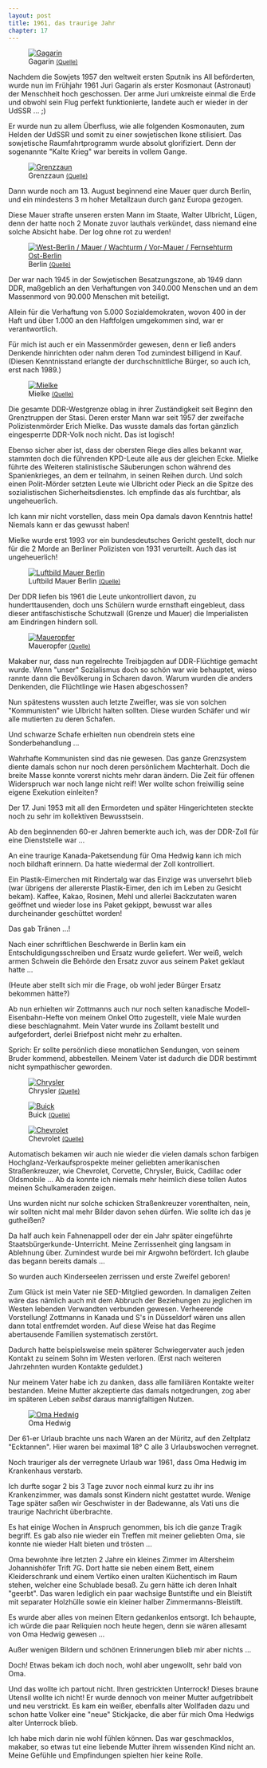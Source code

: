 ```yaml
---
layout: post
title: 1961, das traurige Jahr
chapter: 17
---
```




<figure class="left"><a href="/bilder/047.jpg" title="Klicken f&uuml;r Grossansicht" rel="facebox"><img title="Gagarin" src="/bilder/thumb-047.png"></a><figcaption>Gagarin <small><a href="http://be.wikipedia.org/wiki/%D0%92%D1%8B%D1%8F%D0%B2%D0%B0:Yuri_Gagarin_con_traje_espacial.jpg#file">(Quelle)</a></small></figcaption></figure>
 Nachdem die Sowjets 1957 den weltweit ersten Sputnik ins All
beförderten, wurde nun im Frühjahr 1961 Juri Gagarin als erster Kosmonaut
(Astronaut) der Menschheit hoch geschossen. Der arme Juri umkreiste einmal die
Erde und obwohl sein Flug perfekt funktionierte, landete auch er wieder in der
UdSSR … ;)

Er wurde nun zu allem Überfluss, wie alle folgenden Kosmonauten, zum Helden
der UdSSR und somit zu einer sowjetischen Ikone stilisiert. Das sowjetische
Raumfahrtprogramm wurde absolut glorifiziert. Denn der sogenannte "Kalte
Krieg" war bereits in vollem Gange.

<figure class="right"><a href="/bilder/049.jpg" title="Klicken f&uuml;r Grossansicht" rel="facebox"><img title="Grenzzaun" src="/bilder/thumb-049.png"></a><figcaption>Grenzzaun <small><a href="http://commons.wikimedia.org/wiki/File:Elektrifizierter_Zaun_-_geo-en.hlipp.de_-_13687.jpg?uselang=de">(Quelle)</a></small></figcaption></figure>

Dann wurde noch am 13. August beginnend eine Mauer quer durch Berlin, und ein
mindestens 3 m hoher Metallzaun durch ganz Europa gezogen.

Diese Mauer strafte unseren ersten Mann im Staate, Walter Ulbricht, Lügen, denn
der hatte noch 2 Monate zuvor lauthals verkündet, dass niemand eine solche
Absicht habe. Der log ohne rot zu werden!

<figure class="left"><a href="/bilder/048.jpg" title="Klicken f&uuml;r Grossansicht" rel="facebox"><img title="West-Berlin / Mauer / Wachturm / Vor-Mauer / Fernsehturm Ost-Berlin" src="/bilder/thumb-048.png"></a><figcaption>Berlin <small><a href="http://de.wikipedia.org/w/index.php?title=Datei:Bundesarchiv_Bild_175-V00-02081,_Berlin,_Brandenburger_Tor,_Luftbild.jpg&amp;filetimestamp=20091127202603#file">(Quelle)</a></small></figcaption></figure>

Der war nach 1945 in der Sowjetischen Besatzungszone, ab 1949 dann DDR,
maßgeblich an den Verhaftungen von 340.000 Menschen und an dem Massenmord von
90.000 Menschen mit beteiligt.

Allein für die Verhaftung von 5.000 Sozialdemokraten, wovon 400 in der Haft
und über 1.000 an den Haftfolgen umgekommen sind, war er verantwortlich.

Für mich ist auch er ein Massenmörder gewesen, denn er ließ anders Denkende
hinrichten oder nahm deren Tod zumindest billigend in Kauf. (Diesen
Kenntnisstand erlangte der durchschnittliche Bürger, so auch ich, erst nach
1989.)

<figure class="right"><a href="/bilder/050.jpg" title="Klicken f&uuml;r Grossansicht" rel="facebox"><img title="Mielke" src="/bilder/thumb-050.png"></a><figcaption>Mielke <small><a href="http://commons.wikimedia.org/wiki/File:Bundesarchiv_Bild_183-1985-0206-042,_Berlin,_Erich_Mielke_spricht_zum_Jahrestag_des_MfS.jpg?uselang=de">(Quelle)</a></small></figcaption></figure>
 Die gesamte DDR-Westgrenze oblag in ihrer Zuständigkeit seit
Beginn den Grenztruppen der Stasi. Deren erster Mann war seit 1957 der
zweifache Polizistenmörder Erich Mielke. Das wusste damals das fortan gänzlich
eingesperrte DDR-Volk noch nicht. Das ist logisch!

Ebenso sicher aber ist, dass der obersten Riege dies alles bekannt war,
stammten doch die führenden KPD-Leute alle aus der gleichen Ecke. Mielke
führte des Weiteren stalinistische Säuberungen schon während des
Spanienkrieges, an dem er teilnahm, in seinen Reihen durch. Und solch einen
Polit-Mörder setzten Leute wie Ulbricht oder Pieck an die Spitze des
sozialistischen Sicherheitsdienstes. Ich empfinde das als furchtbar, als
ungeheuerlich.

Ich kann mir nicht vorstellen, dass mein Opa damals davon Kenntnis
hatte! Niemals kann er das gewusst haben!

Mielke wurde erst 1993 vor ein bundesdeutsches Gericht gestellt, doch nur für
die 2 Morde an Berliner Polizisten von 1931 verurteilt. Auch das ist
ungeheuerlich!

<figure class="left"><a href="/bilder/051.jpg" title="Klicken f&uuml;r Grossansicht" rel="facebox"><img title="Luftbild Mauer Berlin" src="/bilder/thumb-051.png"></a><figcaption>Luftbild Mauer Berlin <small><a href="http://commons.wikimedia.org/wiki/File:Aerial_view_of_the_Berlin_Wall.jpg?uselang=de#file">(Quelle)</a></small></figcaption></figure>
 Der DDR liefen bis 1961 die Leute unkontrolliert davon, zu
hunderttausenden, doch uns Schülern wurde ernsthaft eingebleut, dass dieser
antifaschistische Schutzwall (Grenze und Mauer) die Imperialisten am
Eindringen hindern soll.

<figure class="right"><a href="/bilder/052.jpg" title="Klicken f&uuml;r Grossansicht" rel="facebox"><img title="Maueropfer" src="/bilder/thumb-052.png"></a><figcaption>Maueropfer <small><a href="http://de.wikipedia.org/w/index.php?title=Datei:2010-03-20-mauer-berlin-by-RalfR-09.jpg&amp;filetimestamp=20100322131847#file">(Quelle)</a></small></figcaption></figure>
 Makaber nur, dass nun regelrechte Treibjagden auf DDR-Flüchtige
gemacht wurde. Wenn "unser" Sozialismus doch so schön war wie behauptet, wieso
rannte dann die Bevölkerung in Scharen davon. Warum wurden die anders
Denkenden, die Flüchtlinge wie Hasen abgeschossen?

Nun spätestens wussten auch letzte Zweifler, was sie von solchen "Kommunisten"
wie Ulbricht halten sollten. Diese wurden Schäfer und wir alle mutierten zu
deren Schafen.

Und schwarze Schafe erhielten nun obendrein stets eine Sonderbehandlung …

Wahrhafte Kommunisten sind das nie gewesen. Das ganze Grenzsystem diente
damals schon nur noch deren persönlichem Machterhalt. Doch die breite Masse
konnte vorerst nichts mehr daran ändern. Die Zeit für offenen Widerspruch war
noch lange nicht reif!  Wer wollte schon freiwillig seine eigene Exekution
einleiten?

Der 17. Juni 1953 mit all den Ermordeten und später Hingerichteten steckte
noch zu sehr im kollektiven Bewusstsein.

Ab den beginnenden 60-er Jahren bemerkte auch ich, was der DDR-Zoll für eine
Dienststelle war …

An eine traurige Kanada-Paketsendung für Oma Hedwig kann ich mich noch
bildhaft erinnern. Da hatte wiedermal der Zoll kontrolliert.

Ein Plastik-Eimerchen mit Rindertalg war das Einzige was unversehrt blieb (war
übrigens der allererste Plastik-Eimer, den ich im Leben zu Gesicht bekam).
Kaffee, Kakao, Rosinen, Mehl und allerlei Backzutaten waren geöffnet und
wieder lose ins Paket gekippt, bewusst war alles durcheinander geschüttet
worden!

Das gab Tränen …!

Nach einer schriftlichen Beschwerde in Berlin kam ein Entschuldigungsschreiben
und Ersatz wurde geliefert. Wer weiß, welch armen Schwein die Behörde den
Ersatz zuvor aus seinem Paket geklaut hatte …

(Heute aber stellt sich mir die Frage, ob wohl jeder Bürger Ersatz bekommen
hätte?)

Ab nun erhielten wir Zottmanns auch nur noch selten kanadische
Modell-Eisenbahn-Hefte von meinem Onkel Otto zugestellt, viele Male wurden
diese beschlagnahmt. Mein Vater wurde ins Zollamt bestellt und aufgefordert,
derlei Briefpost nicht mehr zu erhalten.

Sprich: Er sollte persönlich diese monatlichen Sendungen, von seinem Bruder
kommend, abbestellen. Meinem Vater ist dadurch die DDR bestimmt nicht
sympathischer geworden.

<figure class="left"><a href="/bilder/054.jpg" title="Klicken f&uuml;r Grossansicht" rel="facebox"><img title="Chrysler" src="/bilder/thumb-054.png"></a><figcaption>Chrysler <small><a href="http://commons.wikimedia.org/wiki/File:Chrysler_Imperial_Convertible_1958.jpg?uselang=de#file">(Quelle)</a></small></figcaption></figure>
<figure class="right"><a href="/bilder/055.jpg" title="Klicken f&uuml;r Grossansicht" rel="facebox"><img title="Buick" src="/bilder/thumb-055.png"></a><figcaption>Buick <small><a href="http://commons.wikimedia.org/wiki/File:58buicklim.jpg#file">(Quelle)</a></small></figcaption></figure>
<figure class="right"><a href="/bilder/053.jpg" title="Klicken f&uuml;r Grossansicht" rel="facebox"><img title="Chevrolet" src="/bilder/thumb-053.png"></a><figcaption>Chevrolet <small><a href="http://commons.wikimedia.org/wiki/File:1959_Impala_Convertible.jpg?uselang=de#">(Quelle)</a></small></figcaption></figure>

Automatisch bekamen wir auch nie wieder die vielen damals schon farbigen
Hochglanz-Verkaufsprospekte meiner geliebten amerikanischen Straßenkreuzer,
wie Chevrolet, Corvette, Chrysler, Buick, Cadillac oder Oldsmobile … Ab da
konnte ich niemals mehr heimlich diese tollen Autos meinen Schulkameraden
zeigen.

Uns wurden nicht nur solche schicken Straßenkreuzer vorenthalten, nein, wir
sollten nicht mal mehr Bilder davon sehen dürfen. Wie sollte ich das je
gutheißen?

Da half auch kein Fahnenappell oder der ein Jahr später eingeführte
Staatsbürgerkunde-Unterricht. Meine Zerrissenheit ging langsam in Ablehnung
über. Zumindest wurde bei mir Argwohn befördert. Ich glaube das begann bereits
damals …

So wurden auch Kinderseelen zerrissen und erste Zweifel geboren!

Zum Glück ist mein Vater nie SED-Mitglied geworden. In damaligen Zeiten wäre
das nämlich auch mit dem Abbruch der Beziehungen zu jeglichen im Westen
lebenden Verwandten verbunden gewesen. Verheerende Vorstellung! Zottmanns in
Kanada und S's in Düsseldorf wären uns allen dann total entfremdet worden. Auf
diese Weise hat das Regime abertausende Familien systematisch zerstört.

Dadurch hatte beispielsweise mein späterer Schwiegervater auch jeden Kontakt
zu seinem Sohn im Westen verloren. (Erst nach weiteren Jahrzehnten wurden
Kontakte geduldet.)

Nur meinem Vater habe ich zu danken, dass alle familiären Kontakte weiter
bestanden. Meine Mutter akzeptierte das damals notgedrungen, zog aber im
späteren Leben _selbst_ daraus mannigfaltigen Nutzen.

<figure class="right"><a href="/bilder/056.jpg" title="Klicken f&uuml;r Grossansicht" rel="facebox"><img title="Oma Hedwig" src="/bilder/thumb-056.png"></a><figcaption>Oma Hedwig</figcaption></figure>
 Der 61-er Urlaub brachte uns nach Waren an der Müritz, auf den
Zeltplatz "Ecktannen". Hier waren bei maximal 18° C alle 3 Urlaubswochen
verregnet.

Noch trauriger als der verregnete Urlaub war 1961, dass Oma Hedwig im
Krankenhaus verstarb.

Ich durfte sogar 2 bis 3 Tage zuvor noch einmal kurz zu ihr ins Krankenzimmer,
was damals sonst Kindern nicht gestattet wurde. Wenige Tage später saßen wir
Geschwister in der Badewanne, als Vati uns die traurige Nachricht überbrachte.

Es hat einige Wochen in Anspruch genommen, bis ich die ganze Tragik begriff.
Es gab also nie wieder ein Treffen mit meiner geliebten Oma, sie konnte nie
wieder Halt bieten und trösten …

Oma bewohnte ihre letzten 2 Jahre ein kleines Zimmer im Altersheim
Johannishöfer Trift 7G. Dort hatte sie neben einem Bett, einem Kleiderschrank
und einem Vertiko einen uralten Küchentisch im Raum stehen, welcher eine
Schublade besaß. Zu gern hätte ich deren Inhalt "geerbt". Das waren lediglich
ein paar wachsige Buntstifte und ein Bleistift mit separater Holzhülle sowie
ein kleiner halber Zimmermanns-Bleistift.

Es wurde aber alles von meinen Eltern gedankenlos entsorgt. Ich behaupte, ich
würde die paar Reliquien noch heute hegen, denn sie wären allesamt von Oma
Hedwig gewesen …

Außer wenigen Bildern und schönen Erinnerungen blieb mir aber nichts …

Doch! Etwas bekam ich doch noch, wohl aber ungewollt, sehr bald von Oma.

Und das wollte ich partout nicht. Ihren gestrickten Unterrock! Dieses braune
Utensil wollte ich nicht! Er wurde dennoch von meiner Mutter aufgetribbelt und
neu verstrickt. Es kam ein weißer, ebenfalls alter Wollfaden dazu und schon
hatte Volker eine "neue" Stickjacke, die aber für mich Oma Hedwigs alter
Unterrock blieb.

Ich habe mich darin nie wohl fühlen können. Das war geschmacklos, makaber, so
etwas tut eine liebende Mutter ihrem wissenden Kind nicht an. Meine Gefühle
und Empfindungen spielten hier keine Rolle.
